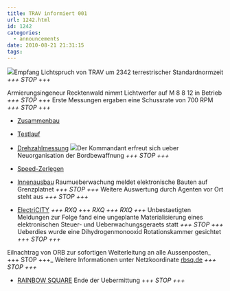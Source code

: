 ```yaml
---
title: TRAV informiert 001
url: 1242.html
id: 1242
categories:
  - announcements
date: 2010-08-21 21:31:15
tags:
---
```


[![](https://blog.shackspace.de/gallery/var/thumbs/Projekte/Tischl%C3%BCfter/Drehzahlmessung/DSC_0290.jpg?m=1281992527)](https://blog.shackspace.de/gallery/index.php/Projekte/Tischluefter/Drehzahlmessung)Empfang Lichtspruch von TRAV um 2342 terrestrischer Standardnormzeit _+++ STOP +++_

Armierungsingeneur Recktenwald nimmt Lichtwerfer auf M 8 8 12 in Betrieb _+++ STOP +++_
Erste Messungen ergaben eine Schussrate von 700 RPM _+++ STOP +++_

*   [Zusammenbau](https://blog.shackspace.de/gallery/index.php/Projekte/Tischluefter/Zusammenbau)
*   [Testlauf](https://blog.shackspace.de/gallery/index.php/Projekte/Tischluefter/Testlauf)
*   [Drehzahlmessung](https://blog.shackspace.de/gallery/index.php/Projekte/Tischluefter/Drehzahlmessung)
[![](https://blog.shackspace.de/gallery/var/thumbs/Projekte/Werkstattwagen-XXL/Innenausbau/DSC_0212.jpg?m=1281994002)](https://blog.shackspace.de/gallery/index.php/Projekte/Werkstattwagen-XXL)Der Kommandant erfreut sich ueber Neuorganisation der Bordbewaffnung _+++ STOP +++_

*   [Speed-Zerlegen](https://blog.shackspace.de/gallery/index.php/Projekte/Werkstattwagen-XXL/Speed-Zerlegen)
*   [Innenausbau](https://blog.shackspace.de/gallery/index.php/Projekte/Werkstattwagen-XXL/Innenausbau)
Raumueberwachung meldet elektronische Bauten auf Grenzplatnet _+++ STOP +++_
Weitere Auswertung durch Agenten vor Ort steht aus _+++ STOP +++_

*   [ElectriCITY](https://blog.shackspace.de/gallery/index.php/Projekte/ElectriCITY)
_+++ RXQ +++ RXQ +++ RXQ +++_
Unbestaetigten Meldungen zur Folge fand eine ungeplante Materialisierung eines elektronischen Steuer- und Ueberwachungsgeraets statt _+++ STOP +++_
Ueberdies wurde eine Dihydrogenmonooxid Rotationskammer gesichtet _+++ STOP +++_

Eilnachtrag von ORB zur sofortigen Weiterleitung an alle Aussenposten_ +++ STOP +++_
Weitere Informationen unter Netzkoordinate [rbsq.de](http://rbsq.de/) _+++ STOP +++_

*   [RAINBOW SQUARE](https://blog.shackspace.de/gallery/index.php/Projekte/RAINBOW-SQUARE)
Ende der Uebermittung _+++ STOP +++_